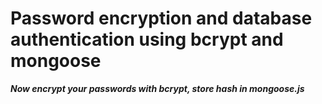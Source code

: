 # Password encryption and database authentication using bcrypt and mongoose
***Now encrypt your passwords with bcrypt, store hash in mongoose.js***
